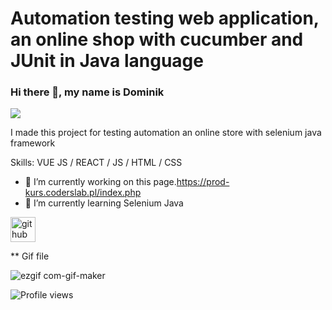 # Automation testing web application, an online shop with cucumber and JUnit in Java language

### Hi there 👋, my name is Dominik
![](https://user-images.githubusercontent.com/66419930/92467054-e7a00a80-f1c8-11ea-9233-c6572ce26995.png)

I made this project for testing automation an online store with selenium java framework

Skills: VUE JS / REACT / JS / HTML / CSS

- 🔭 I’m currently working on this page.https://prod-kurs.coderslab.pl/index.php 
- 🌱 I’m currently learning Selenium Java 


[<img src='https://cdn.jsdelivr.net/npm/simple-icons@3.0.1/icons/github.svg' alt='github' height='40'>](https://github.com/z0ggy)  
 
** Gif file

![ezgif com-gif-maker](https://user-images.githubusercontent.com/66419930/92660408-401ef700-f2f2-11ea-963f-e34d2da91248.gif)

![Profile views](https://gpvc.arturio.dev/z0ggy) 
